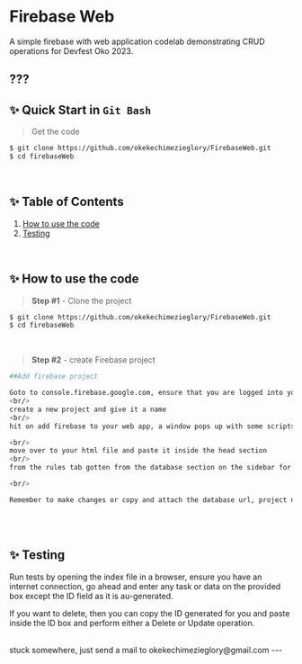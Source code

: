 # Firebase Web
A simple firebase with web application codelab demonstrating CRUD operations for Devfest Oko 2023.

## ???

## ✨ Quick Start in `Git Bash`

> Get the code

```bash
$ git clone https://github.com/okekechimezieglory/FirebaseWeb.git
$ cd firebaseWeb
```

<br />

## ✨ Table of Contents

1. [How to use the code](#getting-started)
2. [Testing](#testing)

<br />

## ✨ How to use the code

> **Step #1** - Clone the project

```bash
$ git clone https://github.com/okekechimezieglory/FirebaseWeb.git
$ cd firebaseWeb
```

<br />

> **Step #2** - create Firebase project

```bash
##Add firebase project

Goto to console.firebase.google.com, ensure that you are logged into your google mail account
<br/>
create a new project and give it a name
<br/>
hit on add firebase to your web app, a window pops up with some scripts containing your apiKey, etc, copy them

<br/>
move over to your html file and paste it inside the head section
<br/>
from the rules tab gotten from the database section on the sidebar for your firebase, change the read and write rules to "True"

<br/>

Remember to make changes or copy and attach the database url, project name and whatever required data as spelt in the html file.
```

<br />



<br />

## ✨ Testing

Run tests by opening the index file in a browser, ensure you have an internet connection, go ahead and enter any task or data on the provided box except the ID field as it is au-generated.

If you want to delete, then you can copy the ID generated for you and paste inside the ID box and perform either a Delete or Update operation.

<br />
stuck somewhere, just send a mail to okekechimezieglory@gmail.com
---

